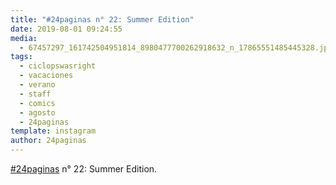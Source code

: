 ```yaml
---
title: "#24paginas n° 22: Summer Edition"
date: 2019-08-01 09:24:55
media: 
  - 67457297_161742504951814_8980477700262918632_n_17865551485445328.jpg
tags: 
  - ciclopswasright
  - vacaciones
  - verano
  - staff
  - comics
  - agosto
  - 24paginas
template: instagram
author: 24paginas
---
```


[#24paginas](/tags/24paginas) n° 22: Summer Edition.
